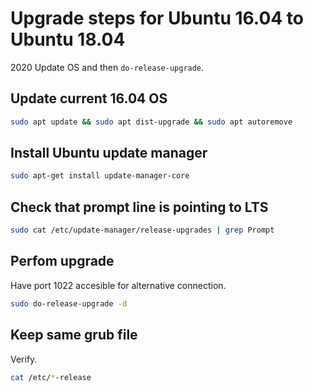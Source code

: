 # Upgrade steps for Ubuntu 16.04 to Ubuntu 18.04
2020 Update OS and then `do-release-upgrade`.

## Update current 16.04 OS
```bash
sudo apt update && sudo apt dist-upgrade && sudo apt autoremove
```
## Install Ubuntu update manager
```bash
sudo apt-get install update-manager-core
```
## Check that prompt line is pointing to LTS
```bash
sudo cat /etc/update-manager/release-upgrades | grep Prompt
```
## Perfom upgrade 
Have port 1022 accesible for alternative connection.
```bash
sudo do-release-upgrade -d
```
## Keep same grub file
Verify.
```bash
cat /etc/*-release
```
